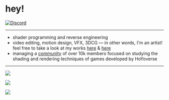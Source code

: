 # hey!

[![Discord](https://lanyard.cnrad.dev/api/176577264555786240?bg=141321&hideDiscrim=true)](https://discord.com/users/176577264555786240)

---

- shader programming and reverse engineering
- video editing, motion design, VFX, 3DCG — in other words, I'm an artist! feel free to take a look at my works [here](https://festivity.carrd.co/) & [here](https://twitter.com/festivizing/)
- managing a [community](https://discord.gg/85rP9SpAkF) of over 10k members focused on studying the shading and rendering techniques of games developed by HoYoverse

---

![](https://github-readme-stats.vercel.app/api?username=festivities&show_icons=true&theme=radical)

![](https://github-readme-stats.vercel.app/api/top-langs/?username=festivities&show_icons=true&theme=radical)

![](https://komarev.com/ghpvc/?username=festivities&color=d93a7c)

<!--
**festivize/festivize** is a ✨ _special_ ✨ repository because its `README.md` (this file) appears on your GitHub profile.

Here are some ideas to get you started:

- 🔭 I’m currently working on ...
- 🌱 I’m currently learning ...
- 👯 I’m looking to collaborate on ...
- 🤔 I’m looking for help with ...
- 💬 Ask me about ...
- 📫 How to reach me: ...
- 😄 Pronouns: ...
- ⚡ Fun fact: ...
-->

